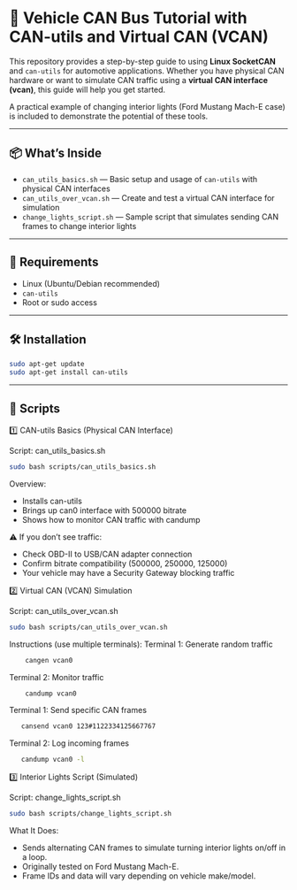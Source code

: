 # 🚗 Vehicle CAN Bus Tutorial with CAN-utils and Virtual CAN (VCAN)

This repository provides a step-by-step guide to using **Linux SocketCAN** and `can-utils` for automotive applications. Whether you have physical CAN hardware or want to simulate CAN traffic using a **virtual CAN interface (vcan)**, this guide will help you get started. 

A practical example of changing interior lights (Ford Mustang Mach-E case) is included to demonstrate the potential of these tools.

---

## 📦 What’s Inside

- `can_utils_basics.sh` — Basic setup and usage of `can-utils` with physical CAN interfaces
- `can_utils_over_vcan.sh` — Create and test a virtual CAN interface for simulation
- `change_lights_script.sh` — Sample script that simulates sending CAN frames to change interior lights

---

## 🧰 Requirements

- Linux (Ubuntu/Debian recommended)
- `can-utils`
- Root or sudo access

---

## 🛠️ Installation

```bash
sudo apt-get update
sudo apt-get install can-utils
```

---

## 📄 Scripts

1️⃣ CAN-utils Basics (Physical CAN Interface)

Script: can_utils_basics.sh

```bash
sudo bash scripts/can_utils_basics.sh
```

Overview:
  - Installs can-utils
  - Brings up can0 interface with 500000 bitrate
  - Shows how to monitor CAN traffic with candump

⚠️ If you don’t see traffic:
  - Check OBD-II to USB/CAN adapter connection
  - Confirm bitrate compatibility (500000, 250000, 125000)
  - Your vehicle may have a Security Gateway blocking traffic

2️⃣ Virtual CAN (VCAN) Simulation

Script: can_utils_over_vcan.sh

```bash
sudo bash scripts/can_utils_over_vcan.sh
```

Instructions (use multiple terminals):
  Terminal 1: Generate random traffic
  ```bash
      cangen vcan0
  ```
  Terminal 2: Monitor traffic  
  ```bash
      candump vcan0
  ```
  Terminal 1: Send specific CAN frames
   ```bash
      cansend vcan0 123#1122334125667767
   ```
  Terminal 2: Log incoming frames
   ```bash 
      candump vcan0 -l
   ```
3️⃣ Interior Lights Script (Simulated)

Script: change_lights_script.sh
```bash
sudo bash scripts/change_lights_script.sh
```
What It Does:
  - Sends alternating CAN frames to simulate turning interior lights on/off in a loop.
  - Originally tested on Ford Mustang Mach-E.
  - Frame IDs and data will vary depending on vehicle make/model.
